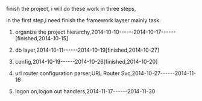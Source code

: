 finish the project, i will do these work in three steps,

in the first step,i need finish the framework layser mainly task. 

1. organize the project hierarchy,2014-10-10------2014-10-17------[finished,2014-10-15]
 
2. db layer,2014-10-11------2014-10-19[finished,2014-10-27]
 
3. config,2014-10-19------2014-10-26[finished,2014-10-20]

4. url router configuration parser,URL Router Svc,2014-10-27------2014-11-16

5. logon on,logon out handlers,2014-11-17------2014-11-30
